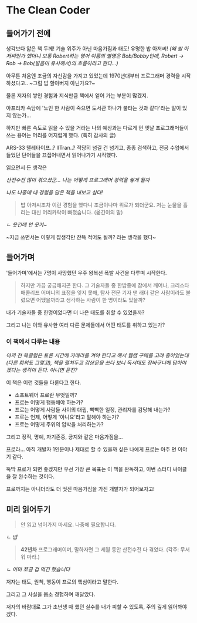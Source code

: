 # The Clean Coder

## 들어가기 전에

생각보다 얇은 책 두께! 기술 위주가 아닌 마음가짐과 태도! 유명한 밥 아저씨!
*(왜 밥 아저씨인가 했더니 보통 Robert라는 영어 이름의 별명은 Bob/Bobby인데, Robert -> Rob -> Bob(발음이 유사해서)의 흐름이라고 한다...)*

아무튼 처음엔 조금의 자신감을 가지고 있었는데 1970년대부터 프로그래머 경력을 시작하셨다고.. ~그럼 밥 할아버지 아닌가요?~

물론 저자의 쌓인 경험과 지식만큼 책에서 얻어 가는 부분이 많겠지.

아프리카 속담에 '노인 한 사람이 죽으면 도서관 하나가 불타는 것과 같다'라는 말이 있지 않는가...

하지만 빠른 속도로 읽을 수 있을 거라는 나의 예상과는 다르게 먼 옛날 프로그래머들이 쓰는 용어는 머리를 어지럽게 했다. (특히 감사의 글)

ARS-33 텔레타이프..? IITran..? 적당히 넘길 건 넘기고, 종종 검색하고, 전공 수업에서 들었던 단어들을 끄집어내면서 읽어나가기 시작했다.

읽으면서 든 생각은

*산전수전 많이 겪으셨군... 나는 어떻게 프로그래머 경력을 쌓게 될까*

*나도 나중에 내 경험을 담은 책을 내보고 싶다!*

> 밥 아저씨조차 이런 경험을 했다니 조금이나마 위로가 되더군요. 저는 눈물을 흘리는 대신 머리카락이 빠졌습니다. (옮긴이의 말)

*ㄴ 웃긴데 안 웃겨~*

~지금 쓰면서는 이렇게 잡생각만 잔뜩 적어도 될까? 라는 생각을 했다~

## 들어가며

'들어가며'에서는 7명이 사망했던 우주 왕복선 폭발 사건을 다루며 시작한다.

> 하지만 가끔 궁금해지곤 한다. 그 기술자들 중 한밤중에 잠에서 깨어나, 크리스타 매콜리프 어머니의 표정을 잊지 못해, 탐사 전문 기자 댄 래더 같은 사람이라도 불렀으면 어땠을까라고 생각하는 사람이 한 명이라도 있을까?

내가 기술자들 중 한명이었다면 더 나은 태도를 취할 수 있었을까?

그리고 나는 이와 유사한 여러 다른 문제들에서 어떤 태도를 취하고 있는가?

### 이 책에서 다루는 내용

*아까 전 북클럽은 토론 시간에 카메라를 켜야 한다고 해서 웹캠 구매를 고려 중이었는데(다른 회의도 그렇고), 책을 펼쳐두고 감상문을 쓰다 보니 독서대도 장바구니에 담아야겠다는 생각이 든다. 아니면 문진?*

이 책은 이런 것들을 다룬다고 한다.

- 소프트웨어 프로란 무엇일까?
- 프로는 어떻게 행동해야 하는가?
- 프로는 어떻게 사람들 사이의 대립, 빡빡한 일정, 관리자를 감당해 내는가?
- 프로는 언제, 어떻게 '아니요'라고 말해야 하는가?
- 프로는 어떻게 주위의 압박을 처리하는가?

그리고 정직, 명예, 자기존중, 긍지와 같은 마음가짐을...

프로라... 아직 개발자 1인분이나 제대로 할 수 있을까 싶은 나에게 프로는 아주 먼 이야기 같다.

뚝딱 프로가 되면 좋겠지만 우선 가장 큰 목표는 이 책을 완독하고, 이번 스터디 싸이클을 잘 완수하는 것이다.

프로까지는 아니더라도 더 멋진 마음가짐을 가진 개발자가 되어보자고!

## 미리 읽어두기

> 안 읽고 넘어가지 마세요. 나중에 필요합니다.

*ㄴ 넵*

> **42년차** 프로그래머이며, 말하자면 그 세월 동안 산전수전 다 겪었다. (각주: 무서워 마라.)

*ㄴ 이미 쪼금 겁 먹긴 했습니다*

저자는 태도, 원칙, 행동이 프로의 핵심이라고 말한다.

그리고 그 사실을 몸소 경험하며 깨달았다.

저자의 바람대로 그가 초년생 때 했던 실수를 내가 피할 수 있도록, 주의 깊게 읽어봐야 겠다.